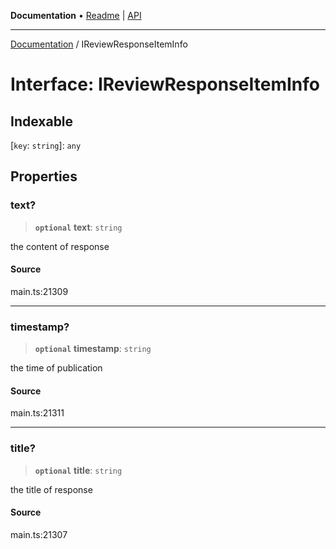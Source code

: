 **Documentation** • [Readme](../README.md) \| [API](../globals.md)

***

[Documentation](../README.md) / IReviewResponseItemInfo

# Interface: IReviewResponseItemInfo

## Indexable

 \[`key`: `string`\]: `any`

## Properties

### text?

> **`optional`** **text**: `string`

the content of response

#### Source

main.ts:21309

***

### timestamp?

> **`optional`** **timestamp**: `string`

the time of publication

#### Source

main.ts:21311

***

### title?

> **`optional`** **title**: `string`

the title of response

#### Source

main.ts:21307
